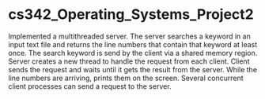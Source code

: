 # cs342_Operating_Systems_Project2
 
Implemented a multithreaded server. The server searches a keyword in an input text file and returns the line numbers that contain that keyword at least once. The search keyword is send by the client via a shared memory region. Server creates a new thread to handle the request from each client. Client sends the request and waits until it gets the result from the server. While the line numbers are arriving, prints them on the screen. Several concurrent client processes can send a request to the server.
